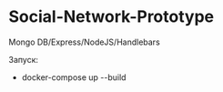 # Social-Network-Prototype

Mongo DB/Express/NodeJS/Handlebars

Запуск:

- docker-compose up --build
